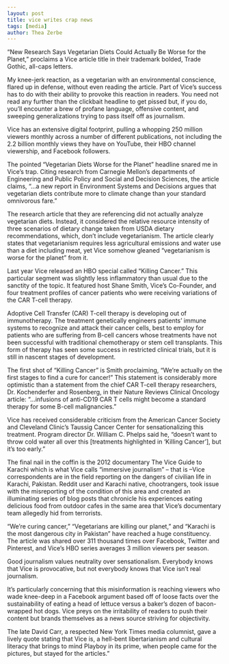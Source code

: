 ```yaml
---
layout: post
title: vice writes crap news
tags: [media]
author: Thea Zerbe
---
```

“New Research Says Vegetarian Diets Could Actually Be Worse for the Planet,” proclaims a Vice article title in their trademark bolded, Trade Gothic, all-caps letters.

My knee-jerk reaction, as a vegetarian with an environmental conscience, flared up in defense, without even reading the article. Part of Vice’s success has to do with their ability to provoke this reaction in readers. You need not read any further than the clickbait headline to get pissed but, if you do, you’ll encounter a brew of profane language, offensive content, and sweeping generalizations trying to pass itself off as journalism.

Vice has an extensive digital footprint, pulling a whopping 250 million viewers monthly across a number of different publications, not including the 2.2 billion monthly views they have on YouTube, their HBO channel viewership, and Facebook followers.

The pointed “Vegetarian Diets Worse for the Planet” headline snared me in Vice’s trap. Citing research from Carnegie Mellon’s departments of Engineering and Public Policy and Social and Decision Sciences, the article claims, “…a new report in Environment Systems and Decisions argues that vegetarian diets contribute more to climate change than your standard omnivorous fare.”

The research article that they are referencing did not actually analyze vegetarian diets. Instead, it considered the relative resource intensity of three scenarios of dietary change taken from USDA dietary recommendations, which, don’t include vegetarianism. The article clearly states that vegetarianism requires less agricultural emissions and water use than a diet including meat, yet Vice somehow gleaned “vegetarianism is worse for the planet” from it.

Last year Vice released an HBO special called “Killing Cancer.” This particular segment was slightly less inflammatory than usual due to the sanctity of the topic. It featured host Shane Smith, Vice’s Co-Founder, and four treatment profiles of cancer patients who were receiving variations of the CAR T-cell therapy.

Adoptive Cell Transfer (CAR) T-cell therapy is developing out of immunotherapy. The treatment genetically engineers patients’ immune systems to recognize and attack their cancer cells, best to employ for patients who are suffering from B-cell cancers whose treatments have not been successful with traditional chemotherapy or stem cell transplants. This form of therapy has seen some success in restricted clinical trials, but it is still in nascent stages of development.

The first shot of “Killing Cancer” is Smith proclaiming, “We’re actually on the first stages to find a cure for cancer!” This statement is considerably more optimistic than a statement from the chief CAR T-cell therapy researchers, Dr. Kochenderfer and Rosenberg, in their Nature Reviews Clinical Oncology article: “…infusions of anti-CD19 CAR T cells might become a standard therapy for some B-cell malignancies.”

Vice has received considerable criticism from the American Cancer Society and Cleveland Clinic’s Taussig Cancer Center for sensationalizing this treatment. Program director Dr. William C. Phelps said he, “doesn’t want to throw cold water all over this [treatments highlighted in ‘Killing Cancer’], but it’s too early.”

The final nail in the coffin is the 2012 documentary The Vice Guide to Karachi which is what Vice calls “immersive journalism” – that is –Vice correspondents are in the field reporting on the dangers of civilian life in Karachi, Pakistan. Reddit user and Karachi native, chootrangers, took issue with the misreporting of the condition of this area and created an illuminating series of blog posts that chronicle his experiences eating delicious food from outdoor cafes in the same area that Vice’s documentary team allegedly hid from terrorists.

“We’re curing cancer,” “Vegetarians are killing our planet,” and “Karachi is the most dangerous city in Pakistan” have reached a huge constituency. The article was shared over 311 thousand times over Facebook, Twitter and Pinterest, and Vice’s HBO series averages 3 million viewers per season.

Good journalism values neutrality over sensationalism. Everybody knows that Vice is provocative, but not everybody knows that Vice isn’t real journalism.

It’s particularly concerning that this misinformation is reaching viewers who wade knee-deep in a Facebook argument based off of loose facts over the sustainability of eating a head of lettuce versus a baker’s dozen of bacon-wrapped hot dogs. Vice preys on the irritability of readers to push their content but brands themselves as a news source striving for objectivity.

The late David Carr, a respected New York Times media columnist, gave a lively quote stating that Vice is, a hell-bent libertarianism and cultural literacy that brings to mind Playboy in its prime, when people came for the pictures, but stayed for the articles.”
